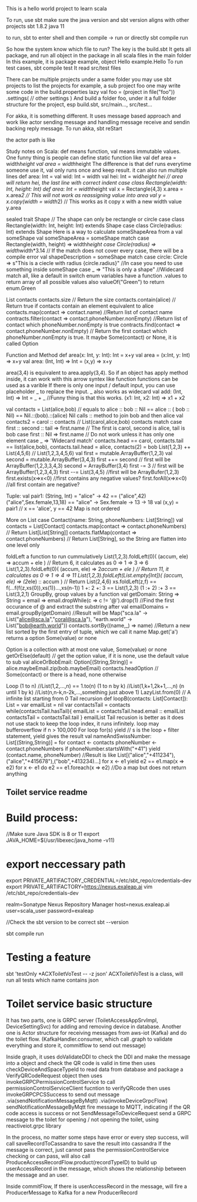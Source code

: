 This is a hello world project to learn scala

To run, use sbt
make sure the java version and sbt version aligns with other projects
sbt 1.8.2 java 11

to run, 
sbt to enter shell and then compile -> run
or directly sbt compile run

So how the system know which file to run?
The key is the build.sbt
It gets all package, and run all object in the package in all scala files in the main folder
In this example, it is package example, object Hello
example.Hello
To run test cases, sbt compile test
It read src/test files

There can be multiple projects under a same folder
you may use sbt projects to list the projects
for example, a sub project foo one may write some code in the build.properties
lazy val foo = (project in file("foo"))
  .settings(
    // other settings
  )
And build a folder foo, under it a full folder structure for the project, esp build.sbt, src/main..., src/test...


For akka, it is something different. It uses message based approach and work like actor sending message and handling message receive and sendin backing reply message.
To run akka, sbt 
reStart

the actor path is like 

Study notes on Scala:
def means function, val means immutable values. One funny thing is people can define static function like val
def area = width*height
val area = width*height
The difference is that def runs everytime someone use it, val only runs once and keep result.
it can also run multiple lines
def area: Int = 
    val wid: Int = width
    val hei: Int = wid*height
    hei // area will return hei, the last line with correct indent
case class Rectangle(width: Int, height: Int)
    def area: Int = width*height
val x = Rectangle(4,3)
x.area = x.area*2 // This will not work as reassigning value into area
val y = x.copy(width = width*2) // This works as it copy x with a new width value
y.area

sealed trait Shape // The shape can only be rectangle or circle
case class Rectangle(width: Int, height: Int) extends Shape
case class Circle(radius: Int) extends Shape
Here is a way to calculate someShapeArea from a val someShape
val someShapeArea = 
    someShape match
        case Rectangle(width, height) => width*height
        case Circle(radius) => width*width*3.14
// If the match does not cover every case, there will be a compile error
val shapeDescription = 
    someShape match
        case circle: Circle => s"This is a ciecle with radius {circle.radius}" //In case you need to use something inside someShape
        case _ => "This is only a shape" //Widecard match all, like a default in switch
enum variables have a function .values to return array of all possible values
also valueOf("Green") to return enum.Green

List contacts
contacts.size // Return the size
contacts.contain(alice) // Return true if contacts contain an element equivalent to alice
contacts.map(contact => contact.name) //Return list of contact name
contracts.filter(contact => contact.phoneNumber.nonEmpty) //Return list of contact which phoneNumber.nonEmpty is true
contracts.find(contact => contact.phoneNumber.nonEmpty) // Return the first contact which phoneNumber.nonEmpty is true. 
It maybe Some(contact) or None, it is called Option

Function and Method
def area(x: Int, y: Int): Int = x+y
val area = (x:Int, y: Int) => x+y
val area: (Int, Int) => Int = (x,y) => x+y

area(3,4) is equivalent to area.apply(3,4). So if an object has apply method inside, it can work with this arrow syntex like function
functions can be used as a varible
If there is only one input / default input, you can use placeholder _ to replace the input. _ also works as widecard
val add: (Int, Int) => Int = _ + _ //Funny thing is that this works. (x1: Int, x2: Int) => x1 + x2

val contacts = List(alice,bob) // equals to alice :: bob :: Nil == alice :: ( bob :: Nil) == Nil.::(bob).::(alice) Nil calls :: method to join bob and then alice 
val contacts2 = carol :: contacts // List(carol,alice,bob)
contacts match
    case first :: second :: tail => first.name // The first is carol, second is alice, tail is bob
    case first :: Nil => first.name // Do not work unless it has only one element
    case _ => 'Widecard match'
contacts.head == carol, contacts.tail == list(alice,bob), contacts.tail.head = alice, contacts(2) = bob
List(1,2,3) ++ List(4,5,6) // List(1,2,3,4,5,6)
val first = mutable.ArrayBuffer(1,2,3)
val second = mutable.ArrayBuffer(3,4,3)
first ++= second // first will be ArrayBuffer(1,2,3,3,4,3) second = ArrayBuffer(3,4)
first -= 3 // first will be ArrayBuffer(1,2,3,4,3)
first --= List(3,4,5) //first will be ArrayBufer(1,2,3)
first.exists(x=>x<0) //first contains any negative values?
first.forAll(x=>x<0) //all first contain are negative? 

Tuple: 
val pair1: (String, Int) = "alice" -> 42 == ("alice",42)
("alice",Sex.female,13,18) == "alice" -> Sex.female -> 13 -> 18
val (x,y) = pair1 // x == 'alice', y == 42
Map is not ordered

More on List
case Contact(name: String, phoneNumbers: List[String])
val contacts = List[Contact]
contacts.map(contact => contact.phoneNumbers) // Return List[List[String]]
contacts.flatMap(contact => contact.phoneNumbers) // Return List[String], so the String are flatten into one level only

foldLeft a function to run cummulatively
List(1,2,3).foldLeft(0)( (accum, ele) => accum + ele ) // Return 6, it calculates as 0 => 1 => 3 => 6
List(1,2,3).foldLeft(0)( (accum, ele) => 2*accum + ele ) // Return 11, it calculates as 0 => 1 => 4 => 11
List(1,2,3).foldLeft(List.empty[Int])( (accum, ele) => (2*ele) :: accum ) // Return List(2,4,6)
xs.foldLeft(z,f) == f(...f(f(z,xs(0)),xs(1))...,xs(n-1))
1 +: 2 +: 3 == List(1,2,3)
(1 :+ 2) :+ 3 == List(3,2,1)
GroupBy, group values by a function
val getDomain: String => String =
    email => email.dropWhile(c => c != '@').drop(1) //Find the first occurance of @ and extract the substring after
val emailDomains = email.groupBy(getDomain)
//Result will be Map("sca.la" -> List("alice@sca.la","coral@sca.la"), "earth.world" -> List("bob@earth.world"))
contacts.sortBy((name,_) => name) //Return a new list sorted by the first entry of tuple, which we call it name
Map.get('a') returns a option Some(value) or none

Option
is a collection with at most one value, Some(value) or none
getOrElse(default) // get the option value, if it is none, use the default value to sub
val aliceOrBobEmail: Option[(String,String)] = alice.maybeEmail.zip(bob.maybeEmail)
contacts.headOption // Some(contact) or there is a head, none otherwise

Loop
(1 to n) //List(1,2,...,n) == 1.to(n)
(1 to n by k) //List(1,k+1,2k+1,...,n)
(n until 1 by k) //List(n,n-k,n-2k,...,something just above 1)
LazyList.from(0) // A infinite list starting from 0
Tail recursion
def loopB(contacts: List[Contact]): List =
    var emailList = nil
    var contactsTail = contacts
    while(contactsTail.hasTail){
        emailList = contactsTail.head.email :: emailList
        contactsTail = contactsTail.tail
    }
    emailList
Tail recusion is better as it does not use stack to keep the loop index, it runs infinitely. loop may bufferoverflow if n > 100,000
For loop
for(s) yield // s is the loop + filter statement, yield gives the result
val nameAndSwissNumber: List[(String,String)] =
    for
        contact <- contacts
        phoneNumber <- contact.phoneNumbers
        if phoneNumber.startsWith("+41")
    yield (contact.name, phoneNumber)
//Result is like List[("alice","+411234"),("alice","+415678"),("bob",+413234)...]
for x <- e1 yield e2 == e1.map(x => e2)
for x <- e1 do e2 == e1.foreach(x => e2) //Do a map but does not return anything

## Toilet service readme
# Build process:
//Make sure Java SDK is 8 or 11
export JAVA_HOME=$(/usr/libexec/java_home -v11)
# export neccessary path
export PRIVATE_ARTIFACTORY_CREDENTIAL=/etc/sbt_repo/credentials-dev
export PRIVATE_ARTIFACTORY=https://nexus.exaleap.ai
vim /etc/sbt_repo/credentials-dev

realm=Sonatype Nexus Repository Manager
host=nexus.exaleap.ai
user=scala_user
password=exaleap

//Check the sbt version to be correct
sbt --version

sbt
compile
run

# Testing a feature
sbt 'testOnly *ACXToiletVoTest -- -z json'
ACXToiletVoTest is a class, will run all tests which name contains json


# Toilet service basic structure
It has two parts, one is GRPC server (ToiletAccessAppSrvImpl, DeviceSettingSvc) for adding and removing device in database. 
Another one is Actor structure for receiving messages from aws-iot (Kafka) and do the toilet flow.
(KafkaHandler.consumer, which call .graph to validate everything and store it, commitflow to send out message)

Inside graph, it uses doValidateDDI to check the DDI and make the message into a object and check the QR code is valid in time
then uses checkDeviceAndSpaceTypeId to read data from database and package a VerifyQRCodeRequest object 
then uses invokeGRPCPermissionControlService to call permissionControlServiceClient fucntion to verifyQRcode
then uses invokeGRPCPCSSuccess to send out message
.via(sendNotificationMessageByMqtt)
      .via(invokeDeviceGrpcFlow)
sendNotificationMessageByMqtt fire message to MQTT, indicating if the QR code access is success or not
SendMessageToDeviceRequest send a GRPC message to the toilet for opening / not opening the toilet, using reactiveiot.grpc library

In the process, no matter some steps have error or every step success, will call saveRecordToCassandra to save the result into cassandra
If the message is correct, just cannot pass the permissionControlService checking or can pass, will also call ProduceAccessRecordFlow.product(recordTypeID) to build up userAccessRecord in the message, which shows the relationship between the message and an user.

Inside commitFlow, If there is userAccessRecord in the message, will fire a ProducerMessage to Kafka for a new ProducerRecord

      

